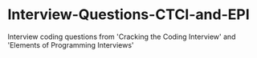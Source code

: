 # Interview-Questions-CTCI-and-EPI
Interview coding questions from 'Cracking the Coding Interview' and 'Elements of Programming Interviews'
